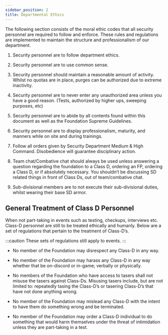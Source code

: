 ```yaml
---
sidebar_position: 2
title: Departmental Ethics
---
```


The following section consists of the moral ethic codes that all security personnel are required to follow and enforce. These rules and regulations are implemented to maintain the structure and professionalism of our department.

1. Security personnel are to follow department ethics.

2. Security personnel are to use common sense.

3. Security personnel should maintain a reasonable amount of activity. Whilst no quotas are in place, purges can be authorized due to extreme inactivity.

4. Security personnel are to never enter any unauthorized area unless you have a good reason. (Tests, authorized by higher ups, sweeping purposes, etc)

5. Security personnel are to abide by all contents found within this document as well as the Foundation Supreme Guidelines.

6. Security personnel are to display professionalism, maturity, and manners while on site and during trainings.

7. Follow all orders given by Security Department Medium & High Command. Disobedience will guarantee disciplinary action.

8. Team chat/Combative chat should always be used unless answering a question regarding the foundation to a Class D, ordering an FP, ordering a Class D, or if absolutely necessary. You shouldn’t be discussing SD related things in front of Class Ds, out of team/combative chat.

9. Sub-divisional members are to not execute their sub-divisional duties, whilst wearing their base SD armor.

## General Treatment of Class D Personnel

When not part-taking in events such as testing, checkups, interviews etc. Class-D personnel are still to be treated ethically and humanly. Below are a set of regulations that pertain to the treatment of Class-D’s.

:::caution
These sets of regulations still apply to events.
:::

- No member of the Foundation may disrespect any Class-D in any way.

- No member of the Foundation may harass any Class-D in any way whether that be on-discord or in-game; verbally or physically.

- No members of the Foundation who have access to tasers shall not misuse the tasers against Class-Ds. Misusing tasers include, but are not limited to: repeatedly tasing the Class-D’s or tasering Class-D’s that have not done anything wrong.

- No member of the Foundation may mislead any Class-D with the intent to have them do something wrong and be terminated.

- No member of the Foundation may order a Class-D individual to do something that would harm themselves under the threat of intimidation unless they are part-taking in a test.
